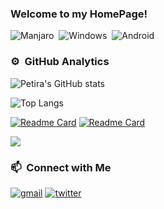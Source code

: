 ### Welcome to my HomePage!

![Manjaro](https://img.shields.io/badge/-Manjaro-141a20?style=flat&logo=manjaro)&nbsp;
![Windows](https://img.shields.io/badge/-Windows-141a20?style=flat&logo=windows)&nbsp;
![Android](https://img.shields.io/badge/-Android-141a20?style=flat&logo=android)

### ⚙️ &nbsp;GitHub Analytics
![Petira's GitHub stats](https://github-readme-stats.vercel.app/api?username=petira&theme=swift&show_icons=true)

![Top Langs](https://github-readme-stats.vercel.app/api/top-langs/?username=petira&theme=swift&langs_count=10)

[![Readme Card](https://github-readme-stats.vercel.app/api/pin/?username=petira&repo=grav-plugin-stamp)](https://github.com/petira/grav-plugin-stamp) [![Readme Card](https://github-readme-stats.vercel.app/api/pin/?username=petira&repo=grav-plugin-timestamp)](https://github.com/petira/grav-plugin-timestamp)

![](https://github.githubassets.com/images/icons/emoji/unicode/1f4af.png?v8)

### 📫 &nbsp;Connect with Me
[![gmail](https://img.shields.io/badge/-vit.petira@gmail.com-D14836?style=flat&logo=Gmail&logoColor=white)](mailto:vit.petira@gmail.com)
[![twitter](https://img.shields.io/badge/-vitpetira-0e3e55?style=flat&logo=twitter&logoColor=white)](https://twitter.com/vitpetira)
